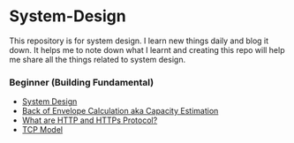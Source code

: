 # System-Design
This repository is for system design. I learn new things daily and blog it down. It helps me to note down what I learnt and creating this repo will help me share all the things related to system design.

### Beginner (Building Fundamental)
- [System Design](https://oreosblog.hashnode.dev/system-design)
- [Back of Envelope Calculation aka Capacity Estimation](https://oreosblog.hashnode.dev/back-of-envelope-calculation)
- [What are HTTP and HTTPs Protocol?](https://oreosblog.hashnode.dev/what-are-http-and-https-protocol)
- [TCP Model](https://oreosblog.hashnode.dev/tcptransmission-control-protocol-model)
